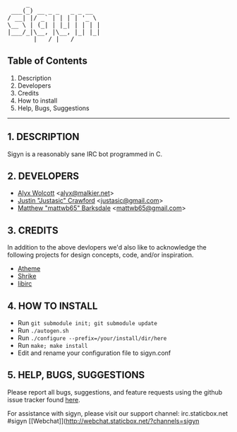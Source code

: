 <pre>
     _                   
 ___(_) __ _ _   _ _ __  
/ __| |/ _` | | | | '_ \ 
\__ \ | (_| | |_| | | | |
|___/_|\__, |\__, |_| |_|
       |___/ |___/     
</pre>

## Table of Contents
1.   Description
2.   Developers
3.   Credits
4.   How to install
5.   Help, Bugs, Suggestions

------------------------------------------------------------
## 1. DESCRIPTION

Sigyn is a reasonably sane IRC bot programmed in C.

## 2. DEVELOPERS

+ [Alyx Wolcott](https://github.com/alyx) &lt;alyx@malkier.net&gt;
+ [Justin "Justasic" Crawford](https://github.com/Justasic) &lt;justasic@gmail.com&gt;
+ [Matthew "mattwb65" Barksdale](https://github.com/mattwb65) &lt;mattwb65@gmail.com&gt;

## 3. CREDITS

In addition to the above devlopers we'd also like to acknowledge the following
projects for design concepts, code, and/or inspiration.

+ [Atheme](http://atheme.net)
+ [Shrike](http://shrike.malkier.net)
+ [libirc](https://github.com/elly/libirc)

## 4. HOW TO INSTALL

- Run `git submodule init; git submodule update`
- Run `./autogen.sh`
- Run `./configure --prefix=/your/install/dir/here`
- Run `make; make install`
- Edit and rename your configuration file to sigyn.conf

## 5. HELP, BUGS, SUGGESTIONS

Please report all bugs, suggestions, and feature requests using the github issue tracker found [here](https://github.com/alyx/sigyn/issues).

For assistance with sigyn, please visit our support channel: irc.staticbox.net #sigyn [&#91;Webchat&#93;](http://webchat.staticbox.net/?channels=sigyn
